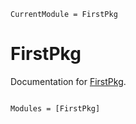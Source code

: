 ```@meta
CurrentModule = FirstPkg
```

# FirstPkg

Documentation for [FirstPkg](https://github.com/Mehdilotfi7/FirstPkg.jl).

```@index
```

```@autodocs
Modules = [FirstPkg]
```
